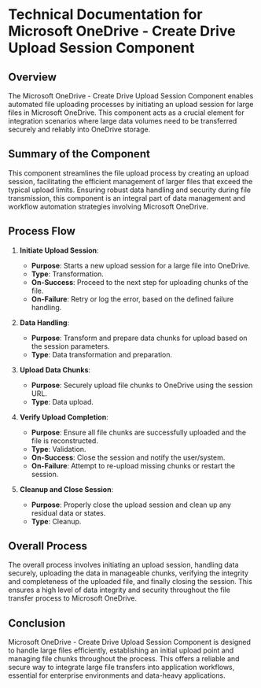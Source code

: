 # Technical Documentation for Microsoft OneDrive - Create Drive Upload Session Component

## Overview
The Microsoft OneDrive - Create Drive Upload Session Component enables automated file uploading processes by initiating an upload session for large files in Microsoft OneDrive. This component acts as a crucial element for integration scenarios where large data volumes need to be transferred securely and reliably into OneDrive storage.

## Summary of the Component
This component streamlines the file upload process by creating an upload session, facilitating the efficient management of larger files that exceed the typical upload limits. Ensuring robust data handling and security during file transmission, this component is an integral part of data management and workflow automation strategies involving Microsoft OneDrive.

## Process Flow
1. **Initiate Upload Session**:
   - **Purpose**: Starts a new upload session for a large file into OneDrive.
   - **Type**: Transformation.
   - **On-Success**: Proceed to the next step for uploading chunks of the file.
   - **On-Failure**: Retry or log the error, based on the defined failure handling.

2. **Data Handling**:
   - **Purpose**: Transform and prepare data chunks for upload based on the session parameters.
   - **Type**: Data transformation and preparation.

3. **Upload Data Chunks**:
   - **Purpose**: Securely upload file chunks to OneDrive using the session URL.
   - **Type**: Data upload.

4. **Verify Upload Completion**:
   - **Purpose**: Ensure all file chunks are successfully uploaded and the file is reconstructed.
   - **Type**: Validation.
   - **On-Success**: Close the session and notify the user/system.
   - **On-Failure**: Attempt to re-upload missing chunks or restart the session.

5. **Cleanup and Close Session**:
   - **Purpose**: Properly close the upload session and clean up any residual data or states.
   - **Type**: Cleanup.

## Overall Process
The overall process involves initiating an upload session, handling data securely, uploading the data in manageable chunks, verifying the integrity and completeness of the uploaded file, and finally closing the session. This ensures a high level of data integrity and security throughout the file transfer process to Microsoft OneDrive.

## Conclusion
Microsoft OneDrive - Create Drive Upload Session Component is designed to handle large files efficiently, establishing an initial upload point and managing file chunks throughout the process. This offers a reliable and secure way to integrate large file transfers into application workflows, essential for enterprise environments and data-heavy applications.

